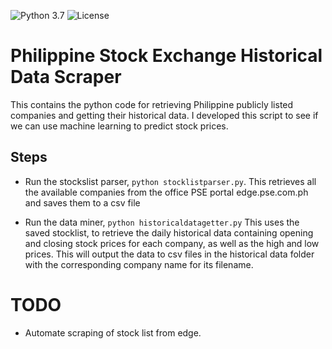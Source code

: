 ![Python 3.7](https://img.shields.io/badge/python-3.7-blue.svg)
![License](https://img.shields.io/badge/license-MIT%20License-blue.svg)
# Philippine Stock Exchange Historical Data Scraper

This contains the python code for retrieving Philippine publicly listed companies and getting their historical data.
I developed this script to see if we can use machine learning to predict stock prices.

## Steps
- Run the stockslist parser, `python stocklistparser.py`. 
   This retrieves all the available companies from the office PSE portal edge.pse.com.ph and saves them to a csv file

- Run the data miner, `python historicaldatagetter.py`
   This uses the saved stocklist, to retrieve the daily historical data containing opening and closing stock prices for each company, as well as the high and low prices. This will output the data to csv files in the historical data folder with the corresponding company name for its filename.

# TODO
- Automate scraping of stock list from edge.